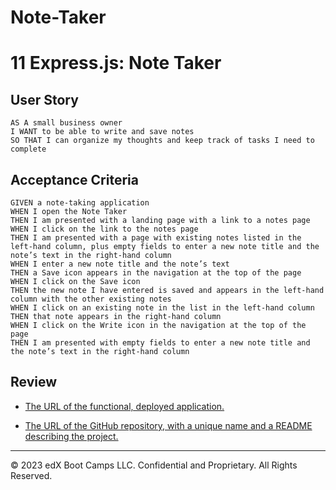 # Note-Taker
# 11 Express.js: Note Taker


## User Story

```
AS A small business owner
I WANT to be able to write and save notes
SO THAT I can organize my thoughts and keep track of tasks I need to complete
```


## Acceptance Criteria

```
GIVEN a note-taking application
WHEN I open the Note Taker
THEN I am presented with a landing page with a link to a notes page
WHEN I click on the link to the notes page
THEN I am presented with a page with existing notes listed in the left-hand column, plus empty fields to enter a new note title and the note’s text in the right-hand column
WHEN I enter a new note title and the note’s text
THEN a Save icon appears in the navigation at the top of the page
WHEN I click on the Save icon
THEN the new note I have entered is saved and appears in the left-hand column with the other existing notes
WHEN I click on an existing note in the list in the left-hand column
THEN that note appears in the right-hand column
WHEN I click on the Write icon in the navigation at the top of the page
THEN I am presented with empty fields to enter a new note title and the note’s text in the right-hand column
```







## Review



* [The URL of the functional, deployed application.](https://note-taker2003-3fea625b0212.herokuapp.com/notes)


* [The URL of the GitHub repository, with a unique name and a README describing the project.](https://github.com/OksanaTak/Note-Taker)

- - -
© 2023 edX Boot Camps LLC. Confidential and Proprietary. All Rights Reserved.
